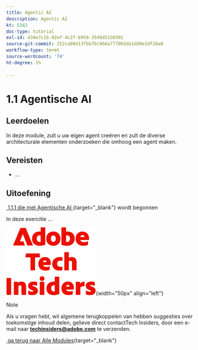 ```yaml
---
title: Agentic AI
description: Agentic AI
kt: 5342
doc-type: tutorial
exl-id: 434e7c16-92ef-4c2f-b958-3549d5150301
source-git-commit: 252ca08d13fbb7bc966a777003da1dd9e3df20a0
workflow-type: tm+mt
source-wordcount: '74'
ht-degree: 1%

---
```


# 1.1 Agentische AI

## Leerdoelen

In deze module, zult u uw eigen agent creëren en zult de diverse architecturale elementen onderzoeken die omhoog een agent maken.

## Vereisten

- ...

## Uitoefening

[&#x200B; 1.1.1 die met Agentische AI &#x200B;](./ex1.md){target="_blank"} wordt begonnen

In deze exercitie ...

![&#x200B; Indexen van de Tech &#x200B;](./../../../assets/images/techinsiders.png){width="50px" align="left"}

>[!NOTE]
>
>Als u vragen hebt, wil algemene terugkoppelen van hebben suggesties over toekomstige inhoud delen, gelieve direct contactTech Insiders, door een e-mail naar **techinsiders@adobe.com** te verzenden.

[&#x200B; ga terug naar Alle Modules &#x200B;](../../../overview.md){target="_blank"}
